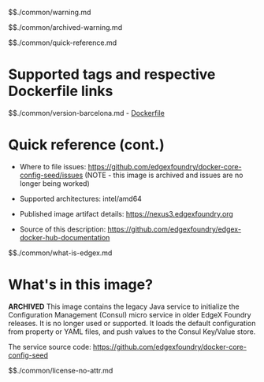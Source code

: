 $$./common/warning.md

$$./common/archived-warning.md

$$./common/quick-reference.md

# Supported tags and respective Dockerfile links

$$./common/version-barcelona.md
        - [Dockerfile](https://github.com/edgexfoundry/docker-core-config-seed/blob/master/Dockerfile)

# Quick reference (cont.)

- Where to file issues: https://github.com/edgexfoundry/docker-core-config-seed/issues (NOTE - this image is archived and issues are no longer being worked)

- Supported architectures: intel/amd64

- Published image artifact details: https://nexus3.edgexfoundry.org

- Source of this description: https://github.com/edgexfoundry/edgex-docker-hub-documentation

$$./common/what-is-edgex.md

# What's in this image?

**ARCHIVED**
 This image contains the legacy Java service to initialize the Configuration Management (Consul) micro service in older EdgeX Foundry releases.  It is no longer used or supported. It loads the default configuration from property or YAML files, and push values to the Consul Key/Value store.

The service source code: https://github.com/edgexfoundry/docker-core-config-seed

$$./common/license-no-attr.md
